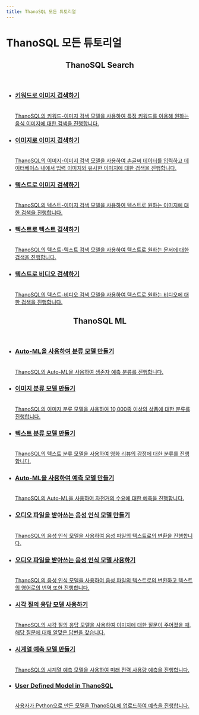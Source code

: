 ```yaml
---
title: ThanoSQL 모든 튜토리얼
---
```


# __ThanoSQL 모든 튜토리얼__ 

<div class="card">
    <header>
        <h2 id="card-h2"> ThanoSQL Search</h2>
    </header>
    <ul class="fullclick">
        <li>
            <a href="/ko/tutorials/thanosql_search/search_image_by_keyword/">
                <h3>
                    키워드로 이미지 검색하기
                </h3>
                <p>
                    <br>ThanoSQL의 키워드-이미지 검색 모델을 사용하여 특정 키워드를 이용해 원하는 음식 이미지에 대한 검색을 진행합니다.</br>
                </p>
            </a>
        </li>
        <li>
            <a href="/ko/tutorials/thanosql_search/search_image_by_image/">
                <h3>
                    이미지로 이미지 검색하기
                </h3>
                <p>
                    <br>ThanoSQL의 이미지-이미지 검색 모델을 사용하여 손글씨 데이터를 입력하고 데이터베이스 내에서 입력 이미지와 유사한 이미지에 대한 검색을 진행합니다.</br>
                </p>
            </a>
        </li>
        <li>
            <a href="/ko/tutorials/thanosql_search/search_image_by_text/">
                <h3>
                    텍스트로 이미지 검색하기 
                </h3>
                <p>
                    <br>ThanoSQL의 텍스트-이미지 검색 모델을 사용하여 텍스트로 원하는 이미지에 대한 검색을 진행합니다.</br>
                </p>
            </a>
        </li>
        <li>
            <a href="/ko/tutorials/thanosql_search/search_text_by_text/">
                <h3>
                    텍스트로 텍스트 검색하기
                </h3>
                <p>
                    <br>ThanoSQL의 텍스트-텍스트 검색 모델을 사용하여 텍스트로 원하는 문서에 대한 검색을 진행합니다.</br>
                </p>
            </a>
        </li>
        <li>
            <a href="/ko/tutorials/thanosql_search/search_video_by_text/">
                <h3>
                    텍스트로 비디오 검색하기
                </h3>
                <p>
                    <br>ThanoSQL의 텍스트-비디오 검색 모델을 사용하여 텍스트로 원하는 비디오에 대한 검색을 진행합니다.</br>
                </p>
            </a>
        </li>
    </ul>
    <header>
        <h2 id="card-h2"> ThanoSQL ML</h2>
    </header>
    <ul class="fullclick">
        <li>
            <a href="/ko/tutorials/thanosql_ml/classification/automl_classification/">
                <h3>
                    Auto-ML을 사용하여 분류 모델 만들기
                </h3>
                <p>
                    <br>ThanoSQL의 Auto-ML을 사용하여 생존자 예측 분류를 진행합니다.</br>
                </p>
            </a>
        </li>
        <li>
            <a href="/ko/tutorials/thanosql_ml/classification/image_classification/">
                <h3>
                    이미지 분류 모델 만들기
                </h3>
                <p>
                    <br>
                         ThanoSQL의 이미지 분류 모델을 사용하여 10,000종 이상의 상품에 대한 분류를 진행합니다.
                    </br>  
                </p>
            </a>
        </li>
        <li>
            <a href="/ko/tutorials/thanosql_ml/classification/text_classification/">
                <h3>
                    텍스트 분류 모델 만들기
                </h3>
                <p>
                    <br>
                        ThanoSQL의 텍스트 분류 모델을 사용하여 영화 리뷰의 감정에 대한 분류를 진행합니다.
                    </br>
                </p>
            </a>
        </li>
        <li>
            <a href="/ko/tutorials/thanosql_ml/regression/automl_regression/">
                <h3>
                    Auto-ML을 사용하여 예측 모델 만들기
                </h3>
                <p>
                    <br>
                        ThanoSQL의 Auto-ML을 사용하여 자전거의 수요에 대한 예측을 진행합니다.
                    </br>
                </p>
            </a>
        </li>
        <li>
            <a href="/ko/tutorials/thanosql_ml/audio_recognition/speech_recognition/">
                <h3>
                    오디오 파일을 받아쓰는 음성 인식 모델 만들기
                </h3>
                <p>
                    <br>
                        ThanoSQL의 음성 인식 모델을 사용하여 음성 파일의 텍스트로의 변환을 진행합니다.
                    </br>
                </p>
            </a>
        </li>
        <li>
            <a href="/ko/tutorials/thanosql_ml/audio_recognition/speech_recognition2/">
                <h3>
                    오디오 파일을 받아쓰는 음성 인식 모델 사용하기
                </h3>
                <p>
                    <br>
                        ThanoSQL의 음성 인식 모델을 사용하여 음성 파일의 텍스트로의 변환하고 텍스트의 영어로의 번역 또한 진행합니다.
                    </br>
                </p>
            </a>
        </li>
        <li>
            <a href="/ko/tutorials/thanosql_ml/question_answering/visual_question_answering/">
                <h3>
                    시각 질의 응답 모델 사용하기
                </h3>
                <p>
                    <br>
                        ThanoSQL의 시각 질의 응답 모델을 사용하여 이미지에 대한 질문이 주어졌을 때, 해당 질문에 대해 알맞은 답변을 찾습니다.
                    </br>
                </p>
            </a>
        </li>
        <li>
            <a href="/ko/tutorials/thanosql_ml/timeseries/timeseries_forecasting/">
                <h3>
                    시계열 예측 모델 만들기
                </h3>
                <p>
                    <br>ThanoSQL의 시계열 예측 모델을 사용하여 미래 전력 사용량 예측을 진행합니다.</br>
                </p>
            </a>
        </li>
        <li>
            <a href="/ko/tutorials/thanosql_ml/udm_tutorial/">
                <h3>
                    User Defined Model in ThanoSQL
                </h3>
                <p>
                    <br>
                        사용자가 Python으로 만든 모델을 ThanoSQL에 업로드하여 예측을 진행합니다.
                    </br>
                </p>
            </a>
        </li>
    </ul>
</div>
